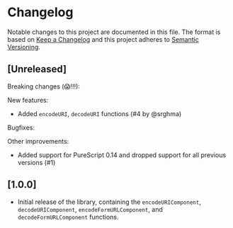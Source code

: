 # Changelog

Notable changes to this project are documented in this file. The format is based on [Keep a Changelog](https://keepachangelog.com/en/1.0.0/) and this project adheres to [Semantic Versioning](https://semver.org/spec/v2.0.0.html).

## [Unreleased]

Breaking changes (😱!!!):

New features:
- Added `encodeURI`, `decodeURI` functions (#4 by @srghma)

Bugfixes:

Other improvements:
- Added support for PureScript 0.14 and dropped support for all previous versions (#1)

## [1.0.0]

- Initial release of the library, containing the `encodeURIComponent`, `decodeURIComponent`, `encodeFormURLComponent`, and `decodeFormURLComponent` functions.
